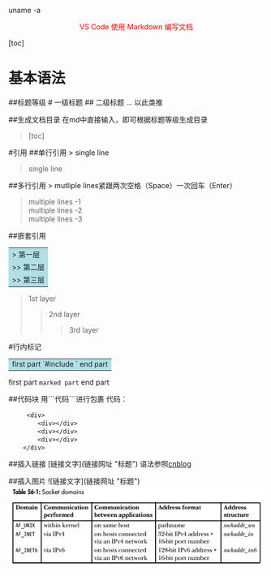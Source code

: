 uname -a

<div align="center" style="color:red">VS Code 使用 Markdown 编写文档</div>

[toc]

# 基本语法
##标题等级
\#  一级标题
\## 二级标题
... 以此类推

##生成文档目录
在md中直接输入，即可根据标题等级生成目录
>[toc]

#引用
##单行引用
\> single line
> single line

##多行引用
\> mutliple lines紧跟两次空格（Space）一次回车（Enter）
> multiple lines -1  
multiple lines -2  
multiple lines -3

##嵌套引用
<table><tr><td bgcolor=PowderBlue>
> 第一层 </td></tr>
<tr><td bgcolor=PowderBlue>
>> 第二层 </td></tr>
<tr><td bgcolor=PowderBlue
>>> 第三层 </td></tr></table>

> 1st layer
>> 2nd layer
>>> 3rd layer

#行内标记
<table><tr><td bgcolor=PowderBlue>
first part `#include <stdio.h>` end part</td></tr></table>

first part `marked part` end part

##代码块
用\```代码\```进行包裹
代码：
```
     <div>
        <div></div>
        <div></div>
        <div></div>
    </div>
```

##插入链接
\[链接文字](链接网址 "标题")
语法参照[cnblog](https://www.cnblogs.com/LuckyZLi/p/9776143.html "使用vs code编写Markdown文档以及markdown语法详解")

##插入图片
\!\[链接文字](链接网址 "标题")
![socket domains](linux_programming_interface/socket/socket_domains.png)




